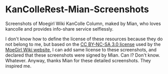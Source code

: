 # KanColleRest-Mian-Screenshots

Screenshots of Moegirl Wiki KanColle Column, maked by Mian, who loves kancolle and provides info-share service selflessly.

I don't know how to define the license of these resources because they do not belong to me, 
but based on the [CC BY-NC-SA 3.0 license](https://creativecommons.org/licenses/by-nc-sa/3.0/deed.en) 
used by the [MoeGirl Wiki website](https://zh.moegirl.org.cn/%E8%88%B0%E9%98%9FCollection), 
I can add same license to these screenshots, and declared that these screenshots were signed by Mian. 
Can I? Don't know. Whatever. Anyway, thanks Mian for these detailed screenshots. They inspired me. 
